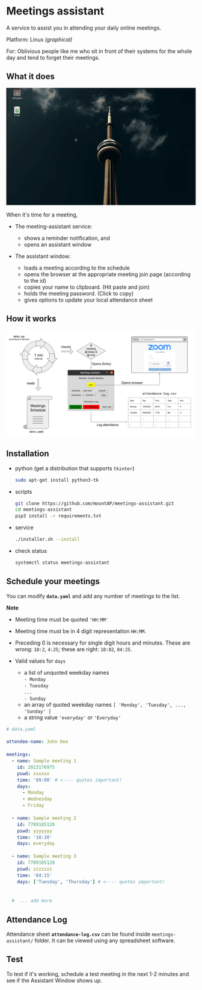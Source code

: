 # Meetings assistant

A service to assist you in attending your daily online meetings.

Platform: Linux _(graphical)_

For: Oblivious people like me who sit in front of their systems for the whole day and tend to forget their meetings.

## What it does

![Demo](images/demo.gif)

When it's time for a meeting,

- The meeting-assistant service:

  - shows a reminder notification, and
  - opens an assistant window

- The assistant window:

  - loads a meeting according to the schedule
  - opens the browser at the appropriate meeting join page (according to the id)
  - copies your name to clipboard. (Hit paste and join)
  - holds the meeting password. (Click to copy)
  - gives options to update your local attendance sheet

## How it works

![Overview](images/overview.svg)

## Installation

- python (get a distribution that supports `tkinter`)

  ```bash
  sudo apt-get install python3-tk
  ```

- scripts

  ```bash
  git clone https://github.com/mountAP/meetings-assistant.git
  cd meetings-assistant
  pip3 install -r requirements.txt
  ```

- service

  ```bash
  ./installer.sh --install
  ```

- check status

  ```bash
  systemctl status meetings-assistant
  ```

## Schedule your meetings

You can modify **`data.yaml`** and add any number of meetings to the list.

**Note**

- Meeting time must be quoted `'HH:MM'`

- Meeting time must be in 4 digit representation `HH:MM`.

- Preceding 0 is necessary for single digit hours and minutes. These are wrong: `10:2`, `4:25`; these are right: `10:02`, `04:25`.

- Valid values for `days`
  - a list of unquoted weekday names<br>
    `- Monday`<br>
    `- Tuesday`<br>
    `...`<br>
    `- Sunday`<br>
  - an array of quoted weekday names
    `[ 'Monday', 'Tuesday', ..., 'Sunday' ]`
  - a string value
    `'everyday'` or `'Everyday'`

```yaml
# data.yaml

attendee-name: John Doe

meetings:
  - name: Sample meeting 1
    id: 2813176975
    pswd: xxxxxx
    time: '09:00' # <---- quotes important!
    days:
      - Monday
      - Wednesday
      - Friday

  - name: Sample meeting 2
    id: 7709185120
    pswd: yyyyyyy
    time: '10:30'
    days: everyday

  - name: Sample meeting 3
    id: 7709185120
    pswd: zzzzzzz
    time: '04:15'
    days: ['Tuesday', 'Thursday'] # <---- quotes important!


  #  ... add more
```

## Attendance Log

Attendance sheet **`attendance-log.csv`** can be found inside `meetings-assistant/` folder. It can be viewed using any spreadsheet software.

## Test

To test if it's working, schedule a test meeting in the next 1-2 minutes and see if the Assistant Window shows up.
